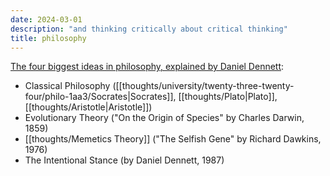 ```yaml
---
date: 2024-03-01
description: "and thinking critically about critical thinking"
title: philosophy
---
```


[The four biggest ideas in philosophy, explained by Daniel Dennett](https://www.youtube.com/watch?v=nGrRf1wD320&ab_channel=BigThink):

- Classical Philosophy ([[thoughts/university/twenty-three-twenty-four/philo-1aa3/Socrates|Socrates]], [[thoughts/Plato|Plato]], [[thoughts/Aristotle|Aristotle]])
- Evolutionary Theory ("On the Origin of Species" by Charles Darwin, 1859)
- [[thoughts/Memetics Theory]] ("The Selfish Gene" by Richard Dawkins, 1976)
- The Intentional Stance (by Daniel Dennett, 1987)
